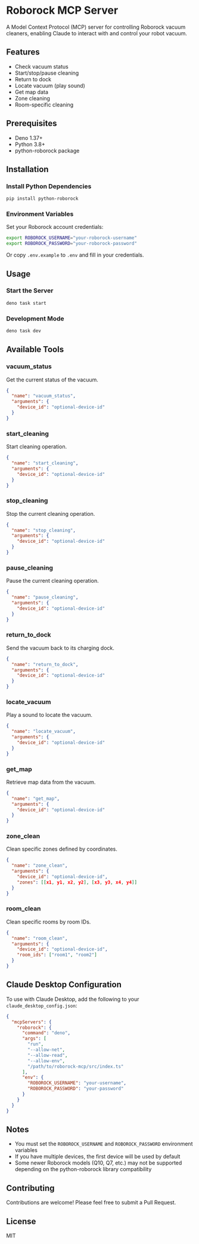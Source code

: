 # Roborock MCP Server

A Model Context Protocol (MCP) server for controlling Roborock vacuum cleaners,
enabling Claude to interact with and control your robot vacuum.

## Features

- Check vacuum status
- Start/stop/pause cleaning
- Return to dock
- Locate vacuum (play sound)
- Get map data
- Zone cleaning
- Room-specific cleaning

## Prerequisites

- Deno 1.37+
- Python 3.8+
- python-roborock package

## Installation

### Install Python Dependencies

```bash
pip install python-roborock
```

### Environment Variables

Set your Roborock account credentials:

```bash
export ROBOROCK_USERNAME="your-roborock-username"
export ROBOROCK_PASSWORD="your-roborock-password"
```

Or copy `.env.example` to `.env` and fill in your credentials.

## Usage

### Start the Server

```bash
deno task start
```

### Development Mode

```bash
deno task dev
```

## Available Tools

### vacuum_status

Get the current status of the vacuum.

```json
{
  "name": "vacuum_status",
  "arguments": {
    "device_id": "optional-device-id"
  }
}
```

### start_cleaning

Start cleaning operation.

```json
{
  "name": "start_cleaning",
  "arguments": {
    "device_id": "optional-device-id"
  }
}
```

### stop_cleaning

Stop the current cleaning operation.

```json
{
  "name": "stop_cleaning",
  "arguments": {
    "device_id": "optional-device-id"
  }
}
```

### pause_cleaning

Pause the current cleaning operation.

```json
{
  "name": "pause_cleaning",
  "arguments": {
    "device_id": "optional-device-id"
  }
}
```

### return_to_dock

Send the vacuum back to its charging dock.

```json
{
  "name": "return_to_dock",
  "arguments": {
    "device_id": "optional-device-id"
  }
}
```

### locate_vacuum

Play a sound to locate the vacuum.

```json
{
  "name": "locate_vacuum",
  "arguments": {
    "device_id": "optional-device-id"
  }
}
```

### get_map

Retrieve map data from the vacuum.

```json
{
  "name": "get_map",
  "arguments": {
    "device_id": "optional-device-id"
  }
}
```

### zone_clean

Clean specific zones defined by coordinates.

```json
{
  "name": "zone_clean",
  "arguments": {
    "device_id": "optional-device-id",
    "zones": [[x1, y1, x2, y2], [x3, y3, x4, y4]]
  }
}
```

### room_clean

Clean specific rooms by room IDs.

```json
{
  "name": "room_clean",
  "arguments": {
    "device_id": "optional-device-id",
    "room_ids": ["room1", "room2"]
  }
}
```

## Claude Desktop Configuration

To use with Claude Desktop, add the following to your
`claude_desktop_config.json`:

```json
{
  "mcpServers": {
    "roborock": {
      "command": "deno",
      "args": [
        "run",
        "--allow-net",
        "--allow-read",
        "--allow-env",
        "/path/to/roborock-mcp/src/index.ts"
      ],
      "env": {
        "ROBOROCK_USERNAME": "your-username",
        "ROBOROCK_PASSWORD": "your-password"
      }
    }
  }
}
```

## Notes

- You must set the `ROBOROCK_USERNAME` and `ROBOROCK_PASSWORD` environment
  variables
- If you have multiple devices, the first device will be used by default
- Some newer Roborock models (Q10, Q7, etc.) may not be supported depending on
  the python-roborock library compatibility

## Contributing

Contributions are welcome! Please feel free to submit a Pull Request.

## License

MIT
